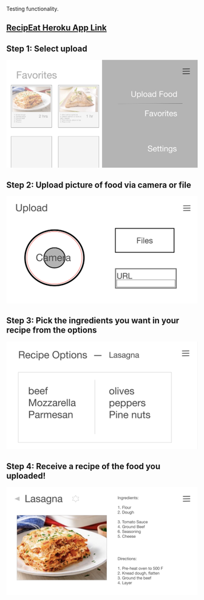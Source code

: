 Testing functionality.

## [RecipEat Heroku App Link](https://recipeat-01.herokuapp.com/)


<h2>Step 1: Select upload</h2>
<img src="readme_imgs/menu.png" alt="menu"><br>

<h2>Step 2: Upload picture of food via camera or file</h2>
<img src="readme_imgs/upload.png" alt="upload"><br>

<h2>Step 3: Pick the ingredients you want in your recipe from the options</h2>
<img src="readme_imgs/options.png" alt="options"><br>

<h2>Step 4: Receive a recipe of the food you uploaded!</h2>
<img src="readme_imgs/recipe.png" alt="recipe"><br>
